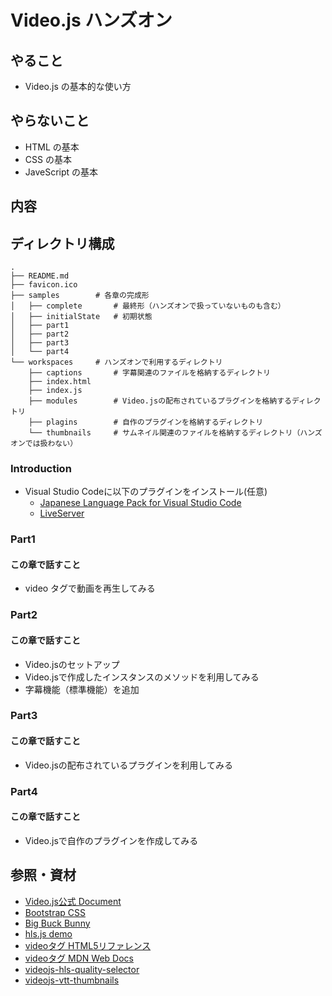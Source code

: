 # Video.js ハンズオン

## やること

- Video.js の基本的な使い方

## やらないこと

- HTML の基本
- CSS の基本
- JaveScript の基本

## 内容

## ディレクトリ構成
```dotnetcli
.
├── README.md
├── favicon.ico
├── samples        # 各章の完成形
│   ├── complete       # 最終形（ハンズオンで扱っていないものも含む）
│   ├── initialState   # 初期状態
│   ├── part1
│   ├── part2
│   ├── part3
│   └── part4
└── workspaces     # ハンズオンで利用するディレクトリ
    ├── captions       # 字幕関連のファイルを格納するディレクトリ
    ├── index.html
    ├── index.js
    ├── modules        # Video.jsの配布されているプラグインを格納するディレクトリ
    ├── plagins        # 自作のプラグインを格納するディレクトリ
    └── thumbnails     # サムネイル関連のファイルを格納するディレクトリ（ハンズオンでは扱わない）
```

### Introduction
- Visual Studio Codeに以下のプラグインをインストール(任意)
    - [Japanese Language Pack for Visual Studio Code](https://marketplace.visualstudio.com/items?itemName=MS-CEINTL.vscode-language-pack-ja)
    - [LiveServer](https://marketplace.visualstudio.com/items?itemName=ritwickdey.LiveServer)

### Part1

#### この章で話すこと
- video タグで動画を再生してみる

### Part2
#### この章で話すこと
- Video.jsのセットアップ
- Video.jsで作成したインスタンスのメソッドを利用してみる
- 字幕機能（標準機能）を追加

### Part3
#### この章で話すこと
- Video.jsの配布されているプラグインを利用してみる

### Part4
#### この章で話すこと
- Video.jsで自作のプラグインを作成してみる

## 参照・資材

- [Video.js公式 Document](https://docs.videojs.com/)
- [Bootstrap CSS](https://getbootstrap.jp/docs/5.0/getting-started/introduction/)
- [Big Buck Bunny](https://peach.blender.org/)
- [hls.js demo](https://hls-js.netlify.app/demo/)
- [videoタグ HTML5リファレンス](http://www.htmq.com/html5/004.shtml)
- [videoタグ MDN Web Docs](https://developer.mozilla.org/ja/docs/Web/HTML/Element/video)
- [videojs-hls-quality-selector](https://www.npmjs.com/package/videojs-hls-quality-selector)
- [videojs-vtt-thumbnails](https://www.npmjs.com/package/videojs-vtt-thumbnails)
